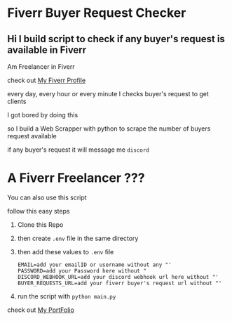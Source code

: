 # Fiverr Buyer Request Checker

## Hi I build script to check if any buyer's request is available in Fiverr

Am Freelancer in Fiverr

check out <a href="https://www.fiverr.com/rinshinjalal">My Fiverr Profile</a> 

every day, every hour or every minute I checks buyer's request to get clients

I got bored by doing this

so I build a Web Scrapper with python to scrape the number of buyers request available

if any buyer's request it will message me `discord`

# A Fiverr Freelancer ???

You can also use this script 

follow this easy steps

1. Clone this Repo

2. then create `.env` file in the same directory

3. then add these values to `.env` file 
    ```
    EMAIL=add your emailID or username without any "'
    PASSWORD=add your Password here without "
    DISCORD_WEBHOOK_URL=add your discord webhook url here without "'
    BUYER_REQUESTS_URL=add your fiverr buyer's request url without "'
    ```
4. run the script with `python main.py`

check out <a href="https://rinzhin.net">My PortFolio</a>

